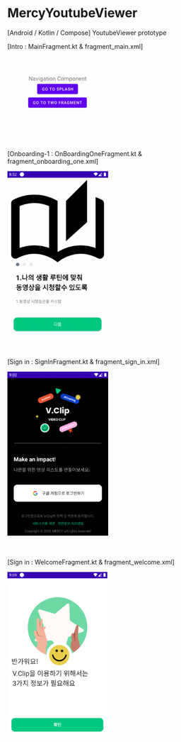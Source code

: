 # MercyYoutubeViewer
[Android / Kotlin / Compose] YoutubeViewer prototype

[Intro : MainFragment.kt & fragment_main.xml]

<div>
<img src="https://github.com/DonggeunJung/MercyYoutubeViewer/blob/main/Mercy_Capture02.png?raw=true width="180px" height="160px"></img>
</div>
<br>
<br>

[Onboarding-1 : OnBoardingOneFragment.kt & fragment_onboarding_one.xml]

<div>
<img src="https://github.com/DonggeunJung/MercyYoutubeViewer/blob/main/Mercy_Capture03.png?raw=true width="220px" height="370px"></img>
</div>
<br>
<br>

[Sign in : SignInFragment.kt & fragment_sign_in.xml]

<div>
<img src="https://github.com/DonggeunJung/MercyYoutubeViewer/blob/main/Mercy_Capture04.png?raw=true width="220px" height="370px"></img>
</div>
<br>
<br>

[Sign in : WelcomeFragment.kt & fragment_welcome.xml]

<div>
<img src="https://github.com/DonggeunJung/MercyYoutubeViewer/blob/main/Mercy_Capture05.png?raw=true width="220px" height="370px"></img>
</div>
<br>
<br>




